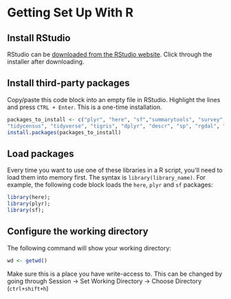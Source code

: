 # Getting Set Up With R

## Install RStudio

RStudio can be [downloaded from the RStudio website](https://www.rstudio.com/products/rstudio/). Click through the installer after downloading.

## Install third-party packages

Copy/paste this code block into an empty file in RStudio. Highlight the lines and press `CTRL + Enter`. This is a one-time installation.

```R
packages_to_install <- c("plyr", "here", "sf","summarytools", "survey", "srvyr", "sjmisc", "maptools", "ggplot", 
"tidycensus", "tidyverse", "tigris", "dplyr", "descr", "sp", "rgdal", "raster")
install.packages(packages_to_install)
```

## Load packages

Every time you want to use one of these libraries in a R script, you'll need to load them into memory first. The syntax is `library(library_name)`. For example, the following code block loads the `here`, `plyr` and `sf` packages:

```R
library(here);
library(plyr);
library(sf);
```

## Configure the working directory

The following command will show your working directory:

```R
wd <- getwd()
```

Make sure this is a place you have write-access to. This can be changed by going through Session -> Set Working Directory -> Choose Directory (`ctrl+shift+h`)

